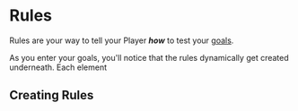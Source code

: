 # Rules
Rules are your way to tell your Player ***how*** to test your [goals](goals).

As you enter your goals, you'll notice that the rules dynamically get created underneath. Each element 

## Creating Rules
